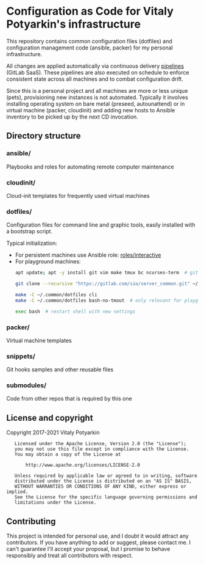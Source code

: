# Configuration as Code for Vitaly Potyarkin's infrastructure

This repository contains common configuration files (dotfiles) and
configuration management code (ansible, packer) for my personal
infrastructure.

All changes are applied automatically via continuous delivery [pipelines]
(GitLab SaaS). These pipelines are also executed on schedule to enforce
consistent state across all machines and to combat configuration drift.

Since this is a personal project and all machines are more or less unique
(pets), provisioning new instances is not automated. Typically it involves
installing operating system on bare metal (preseed, autounattend) or in
virtual machine (packer, cloudinit) and adding new hosts to Ansible inventory to be
picked up by the next CD invocation.

[pipelines]: https://gitlab.com/sio/server_common/pipelines?ref=deploy


## Directory structure

### ansible/

Playbooks and roles for automating remote computer maintenance

### cloudinit/

Cloud-init templates for frequently used virtual machines

### dotfiles/

Configuration files for command line and graphic tools, easily installed with a
bootstrap script.

Typical initialization:

  - For persistent machines use Ansible role:
    [roles/interactive](ansible/roles/interactive/)
  - For playground machines:
    ```sh
    apt update; apt -y install git vim make tmux bc ncurses-term  # git and some tools

    git clone --recursive "https://gitlab.com/sio/server_common.git" ~/.common

    make -C ~/.common/dotfiles cli
    make -C ~/.common/dotfiles bash-no-tmout  # only relevant for playground machines

    exec bash  # restart shell with new settings
    ```

### packer/

Virtual machine templates

### snippets/

Git hooks samples and other reusable files

### submodules/

Code from other repos that is required by this one


## License and copyright

Copyright 2017-2021 Vitaly Potyarkin

```
   Licensed under the Apache License, Version 2.0 (the "License");
   you may not use this file except in compliance with the License.
   You may obtain a copy of the License at

       http://www.apache.org/licenses/LICENSE-2.0

   Unless required by applicable law or agreed to in writing, software
   distributed under the License is distributed on an "AS IS" BASIS,
   WITHOUT WARRANTIES OR CONDITIONS OF ANY KIND, either express or implied.
   See the License for the specific language governing permissions and
   limitations under the License.
```


## Contributing

This project is intended for personal use, and I doubt it would attract any
contributors. If you have anything to add or suggest, please contact me.
I can't guarantee I'll accept your proposal, but I promise to behave
responsibly and treat all contributors with respect.

